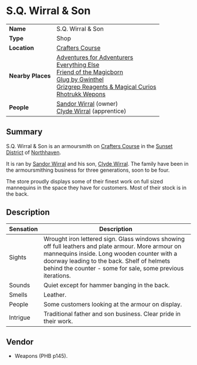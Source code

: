 # S.Q. Wirral & Son

|||
| --- | --- |
| **Name** | S.Q. Wirral & Son | place.4
| **Type** | Shop |
| **Location** | [Crafters Course](../../settlements/streets/crafters-course.md) |
| **Nearby Places** | [Adventures for Adventurers](adventures-for-adventurers.md)<br>[Everything Else](everything-else.md)<br>[Friend of the Magicborn](friend-of-the-magicborn.md)<br>[Glug by Gwinthel](glug-by-gwinthel.md)<br>[Grizgrep Reagents & Magical Curios](grizgrep-reagents-and-magical-curios.md)<br>[Rhotrukk Wepons](rhotrukk-wepons.md) |
| **People** | [Sandor Wirral](../../../characters/sandor-wirral.md) (owner)<br>[Clyde Wirral](../../../characters/clyde-wirral.md) (apprentice) |

## Summary

S.Q. Wirral & Son is an armoursmith on [Crafters Course](../../settlements/streets/crafters-course.md) in the [Sunset District](../../settlements/districts/sunset-district.md) of [Northhaven](../../settlements/cities/northhaven.md).

It is ran by [Sandor Wirral](../../../characters/sandor-wirral.md) and his son, [Clyde Wirral](../../../characters/clyde-wirral.md). The family have been in the armoursmithing business for three generations, soon to be four.

The store proudly displays some of their finest work on full sized mannequins in the space they have for customers. Most of their stock is in the back.

## Description

| Sensation | Description |
| ---- | --- |
| Sights | Wrought iron lettered sign. Glass windows showing off full leathers and plate armour. More armour on mannequins inside. Long wooden counter with a doorway leading to the back. Shelf of helmets behind the counter - some for sale, some previous iterations. |
| Sounds | Quiet except for hammer banging in the back. |
| Smells | Leather. |
| People | Some customers looking at the armour on display. |
| Intrigue | Traditional father and son business. Clear pride in their work. |

## Vendor

- Weapons (PHB p145).
